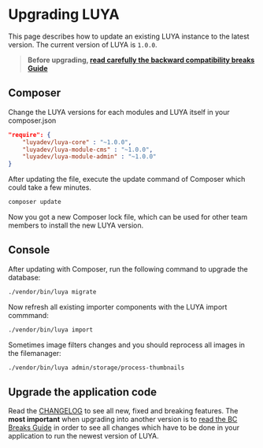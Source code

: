 # Upgrading LUYA

This page describes how to update an existing LUYA instance to the latest version. 
The current version of LUYA is `1.0.0`.

> **Before upgrading, [read carefully the backward compatibility breaks Guide](https://github.com/luyadev/luya/blob/master/core/UPGRADE.md)**

## Composer

Change the LUYA versions for each modules and LUYA itself in your composer.json

```json
"require": {
    "luyadev/luya-core" : "~1.0.0",
    "luyadev/luya-module-cms" : "~1.0.0",
    "luyadev/luya-module-admin" : "~1.0.0"
}
```

After updating the file, execute the update command of Composer which could take a few minutes.

```sh
composer update
```

Now you got a new Composer lock file, which can be used for other team members to install the new LUYA version.

## Console

After updating with Composer, run the following command to upgrade the database:

```sh
./vendor/bin/luya migrate
```

Now refresh all existing importer components with the LUYA import commmand:

```sh
./vendor/bin/luya import
```

Sometimes image filters changes and you should reprocess all images in the filemanager:

```sh
./vendor/bin/luya admin/storage/process-thumbnails
```

## Upgrade the application code

Read the [CHANGELOG](https://github.com/luyadev/luya/blob/master/core/CHANGELOG.md) to see all new, fixed and breaking features. The **most important** when upgrading into another version is to [read the BC Breaks Guide](https://github.com/luyadev/luya/blob/master/core/UPGRADE.md) in order to see all changes which have to be done in your application to run the newest version of LUYA.
